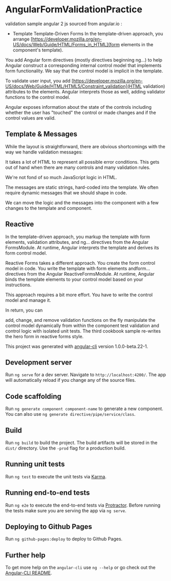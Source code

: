 # AngularFormValidationPractice

validation sample angular 2 js sourced from angular.io :

- Template Template-Driven Forms
In the template-driven approach, you arrange [https://developer.mozilla.org/en-US/docs/Web/Guide/HTML/Forms_in_HTML](form elements in the component's template).

You add Angular form directives (mostly directives beginning ng...) to help Angular construct a corresponding internal control model that implements form functionality. We say that the control model is implicit in the template.

To validate user input, you add [https://developer.mozilla.org/en-US/docs/Web/Guide/HTML/HTML5/Constraint_validation](HTML validation) attributes to the elements. Angular interprets those as well, adding validator functions to the control model.

Angular exposes information about the state of the controls including whether the user has "touched" the control or made changes and if the control values are valid.

## Template & Messages
While the layout is straightforward, there are obvious shortcomings with the way we handle validation messages:

It takes a lot of HTML to represent all possible error conditions. This gets out of hand when there are many controls and many validation rules.

We're not fond of so much JavaScript logic in HTML.

The messages are static strings, hard-coded into the template. We often require dynamic messages that we should shape in code.

We can move the logic and the messages into the component with a few changes to the template and component.

## Reactive
In the template-driven approach, you markup the template with form elements, validation attributes, and ng... directives from the Angular FormsModule. At runtime, Angular interprets the template and derives its form control model.

Reactive Forms takes a different approach. You create the form control model in code. You write the template with form elements andform... directives from the Angular ReactiveFormsModule. At runtime, Angular binds the template elements to your control model based on your instructions.

This approach requires a bit more effort. You have to write the control model and manage it.

In return, you can

add, change, and remove validation functions on the fly
manipulate the control model dynamically from within the component
test validation and control logic with isolated unit tests.
The third cookbook sample re-writes the hero form in reactive forms style.

This project was generated with [angular-cli](https://github.com/angular/angular-cli) version 1.0.0-beta.22-1.

## Development server
Run `ng serve` for a dev server. Navigate to `http://localhost:4200/`. The app will automatically reload if you change any of the source files.

## Code scaffolding

Run `ng generate component component-name` to generate a new component. You can also use `ng generate directive/pipe/service/class`.

## Build

Run `ng build` to build the project. The build artifacts will be stored in the `dist/` directory. Use the `-prod` flag for a production build.

## Running unit tests

Run `ng test` to execute the unit tests via [Karma](https://karma-runner.github.io).

## Running end-to-end tests

Run `ng e2e` to execute the end-to-end tests via [Protractor](http://www.protractortest.org/).
Before running the tests make sure you are serving the app via `ng serve`.

## Deploying to Github Pages

Run `ng github-pages:deploy` to deploy to Github Pages.

## Further help

To get more help on the `angular-cli` use `ng --help` or go check out the [Angular-CLI README](https://github.com/angular/angular-cli/blob/master/README.md).
